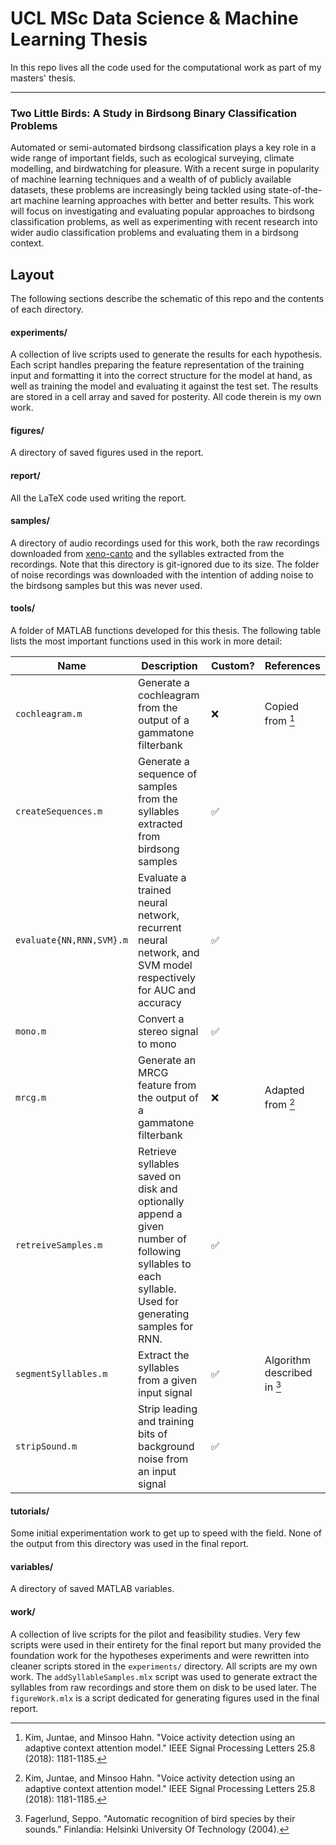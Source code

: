 # UCL MSc Data Science & Machine Learning Thesis

In this repo lives all the code used for the computational work as part of my
masters' thesis.

---

### Two Little Birds: A Study in Birdsong Binary Classification Problems

Automated or semi-automated birdsong classification plays a key role in a
wide range of important fields, such as ecological surveying, climate modelling,
and birdwatching for pleasure. With a recent surge in popularity of machine
learning techniques and a wealth of of publicly available datasets, these
problems are increasingly being tackled using state-of-the-art machine learning
approaches with better and better results. This work will focus on investigating
and evaluating popular approaches to birdsong classification problems, as well
as experimenting with recent research into wider audio classification problems
and evaluating them in a birdsong context.

## Layout

The following sections describe the schematic of this repo and the contents of
each directory.

#### experiments/

A collection of live scripts used to generate the results for each hypothesis.
Each script handles preparing the feature representation of the training input
and formatting it into the correct structure for the model at hand, as well as
training the model and evaluating it against the test set. The results are
stored in a cell array and saved for posterity. All code therein is my own work.

#### figures/

A directory of saved figures used in the report.

#### report/

All the LaTeX code used writing the report.

#### samples/

A directory of audio recordings used for this work, both the raw recordings
downloaded from [xeno-canto](xeno-canto.org) and the syllables extracted from
the recordings. Note that this directory is git-ignored due to its size. The
folder of noise recordings was downloaded with the intention of adding noise to
the birdsong samples but this was never used.

#### tools/

A folder of MATLAB functions developed for this thesis. The following table
lists the most important functions used in this work in more detail:

|Name|Description|Custom?|References|
|---|---|---|---|
|`cochleagram.m`|Generate a cochleagram from the output of a gammatone filterbank|❌|Copied from [^fn1]|
|`createSequences.m`|Generate a sequence of samples from the syllables extracted from birdsong samples|✅||
|`evaluate{NN,RNN,SVM}.m`|Evaluate a trained neural network, recurrent neural network, and SVM model respectively for AUC and accuracy|✅||
|`mono.m`|Convert a stereo signal to mono|✅|
|`mrcg.m`|Generate an MRCG feature from the output of a gammatone filterbank|❌|Adapted from [^fn1]|
|`retreiveSamples.m`|Retrieve syllables saved on disk and optionally append a given number of following syllables to each syllable. Used for generating samples for RNN.|✅||
|`segmentSyllables.m`|Extract the syllables from a given input signal|✅|Algorithm described in [^fn2]|
|`stripSound.m`|Strip leading and training bits of background noise from an input signal|✅||

#### tutorials/

Some initial experimentation work to get up to speed with the field. None of the
output from this directory was used in the final report.

#### variables/

A directory of saved MATLAB variables.

#### work/

A collection of live scripts for the pilot and feasibility studies. Very few
scripts were used in their entirety for the final report but many provided the
foundation work for the hypotheses experiments and were rewritten into cleaner
scripts stored in the `experiments/` directory. All scripts are my own work. The
`addSyllableSamples.mlx` script was used to generate extract the syllables from
raw recordings and store them on disk to be used later. The `figureWork.mlx` is
a script dedicated for generating figures used in the final report.

[^fn1]: Kim, Juntae, and Minsoo Hahn. "Voice activity detection using an
  adaptive context attention model." IEEE Signal Processing Letters 25.8 (2018):
  1181-1185.

[^fn2]: Fagerlund, Seppo. "Automatic recognition of bird species by their
  sounds." Finlandia: Helsinki University Of Technology (2004).
